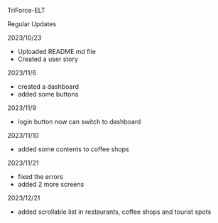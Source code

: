 TriForce-ELT

Regular Updates

2023/10/23
- Uploaded README.md file
- Created a user story

2023/11/6
- created a dashboard
- added some buttons

2023/11/9
- login button now can switch to dashboard

2023/11/10
- added some contents to coffee shops

2023/11/21
- fixed the errors
- added 2 more screens

2023/12/21
- added scrollable list in restaurants, coffee shops and tourist spots